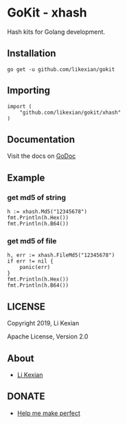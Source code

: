 # GoKit - xhash

Hash kits for Golang development.

## Installation

    go get -u github.com/likexian/gokit

## Importing

    import (
        "github.com/likexian/gokit/xhash"
    )

## Documentation

Visit the docs on [GoDoc](https://godoc.org/github.com/likexian/gokit/xhash)

## Example

### get md5 of string

    h := xhash.Md5("12345678")
    fmt.Println(h.Hex())
    fmt.Println(h.B64())

### get md5 of file

    h, err := xhash.FileMd5("12345678")
    if err != nil {
        panic(err)
    }
    fmt.Println(h.Hex())
    fmt.Println(h.B64())

## LICENSE

Copyright 2019, Li Kexian

Apache License, Version 2.0

## About

- [Li Kexian](https://www.likexian.com/)

## DONATE

- [Help me make perfect](https://www.likexian.com/donate/)
